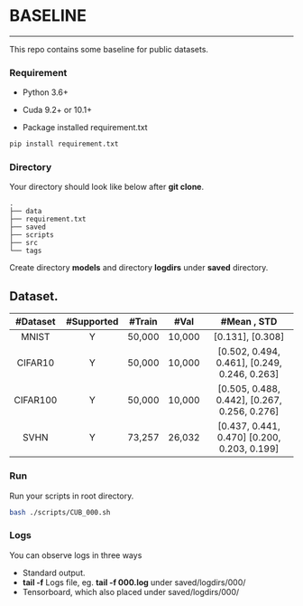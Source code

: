# BASELINE

***

This repo contains some baseline for public datasets.

### Requirement

* Python 3.6+

* Cuda 9.2+ or 10.1+
* Package installed requirement.txt

```bash
pip install requirement.txt
```

### Directory

Your directory should look like below after **git clone**.  

```
.
├── data
├── requirement.txt
├── saved
├── scripts
├── src
└── tags
```

Create directory **models** and directory **logdirs** under **saved** directory.

## Dataset.

| #Dataset | #Supported | #Train |  #Val  |                 #Mean ,  STD                 |
| :------: | :--------: | :----: | :----: | :------------------------------------------: |
|  MNIST   |     Y      | 50,000 | 10,000 |              [0.131],  [0.308]               |
| CIFAR10  |     Y      | 50,000 | 10,000 | [0.502, 0.494, 0.461], [0.249, 0.246, 0.263] |
| CIFAR100 |     Y      | 50,000 | 10,000 | [0.505, 0.488, 0.442], [0.267, 0.256, 0.276] |
|   SVHN   |     Y      | 73,257 | 26,032 | [0.437, 0.441, 0.470] [0.200, 0.203, 0.199]  |



### Run

Run your scripts in root directory.

```bash
bash ./scripts/CUB_000.sh
```

### Logs

You can observe logs in three ways

* Standard output.
* **tail -f** Logs file, eg. **tail -f 000.log** under saved/logdirs/000/
* Tensorboard, which also placed under saved/logdirs/000/
